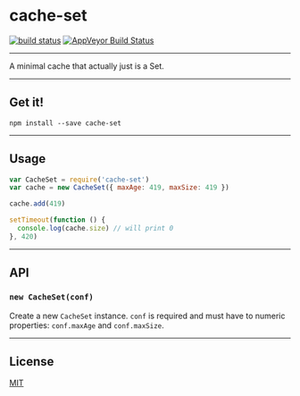# cache-set

[![build status](http://img.shields.io/travis/chiefbiiko/cache-set.svg?style=flat)](http://travis-ci.org/chiefbiiko/cache-set) [![AppVeyor Build Status](https://ci.appveyor.com/api/projects/status/github/chiefbiiko/cache-set?branch=master&svg=true)](https://ci.appveyor.com/project/chiefbiiko/cache-set)

***

A minimal cache that actually just is a Set.

***

## Get it!

```
npm install --save cache-set
```

***

## Usage

``` js
var CacheSet = require('cache-set')
var cache = new CacheSet({ maxAge: 419, maxSize: 419 })

cache.add(419)

setTimeout(function () {
  console.log(cache.size) // will print 0
}, 420)
```

***

## API

### `new CacheSet(conf)`

Create a new `CacheSet` instance. `conf` is required and must have to numeric properties: `conf.maxAge` and `conf.maxSize`.

***

## License

[MIT](./license.md)

